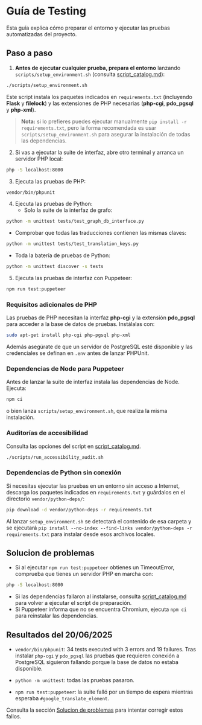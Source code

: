 # Guía de Testing

Esta guía explica cómo preparar el entorno y ejecutar las pruebas automatizadas del proyecto.

## Paso a paso

1. **Antes de ejecutar cualquier prueba, prepara el entorno**
   lanzando `scripts/setup_environment.sh` (consulta
   [script_catalog.md](script_catalog.md)):

```bash
./scripts/setup_environment.sh
```
Este script instala los paquetes indicados en `requirements.txt`
(incluyendo **Flask** y **filelock**) y las extensiones de PHP necesarias
(**php-cgi**, **pdo_pgsql** y **php-xml**).

> **Nota:** si lo prefieres puedes ejecutar manualmente
> `pip install -r requirements.txt`, pero la forma recomendada es usar
> `scripts/setup_environment.sh` para asegurar la instalación de todas las
> dependencias.

2. Si vas a ejecutar la suite de interfaz, abre otro terminal y arranca un servidor PHP local:

```bash
php -S localhost:8080
```

3. Ejecuta las pruebas de PHP:

```bash
vendor/bin/phpunit
```

4. Ejecuta las pruebas de Python:
   - Solo la suite de la interfaz de grafo:

```bash
python -m unittest tests/test_graph_db_interface.py
```

   - Comprobar que todas las traducciones contienen las mismas claves:

```bash
python -m unittest tests/test_translation_keys.py
```

- Toda la batería de pruebas de Python:

```bash
python -m unittest discover -s tests
```

5. Ejecuta las pruebas de interfaz con Puppeteer:

```bash
npm run test:puppeteer
```

### Requisitos adicionales de PHP

Las pruebas de PHP necesitan la interfaz **php-cgi** y la extensión
**pdo_pgsql** para acceder a la base de datos de pruebas. Instálalas con:

```bash
sudo apt-get install php-cgi php-pgsql php-xml
```

Además asegúrate de que un servidor de PostgreSQL esté disponible y las
credenciales se definan en `.env` antes de lanzar PHPUnit.

### Dependencias de Node para Puppeteer

Antes de lanzar la suite de interfaz instala las dependencias de Node. Ejecuta:

```bash
npm ci
```

o bien lanza `scripts/setup_environment.sh`, que realiza la misma instalación.

### Auditorías de accesibilidad

Consulta las opciones del script en [script_catalog.md](script_catalog.md).

```bash
./scripts/run_accessibility_audit.sh
```

### Dependencias de Python sin conexión

Si necesitas ejecutar las pruebas en un entorno sin acceso a Internet, descarga
los paquetes indicados en `requirements.txt` y guárdalos en el directorio
`vendor/python-deps/`:

```bash
pip download -d vendor/python-deps -r requirements.txt
```

Al lanzar `setup_environment.sh` se detectará el contenido de esa carpeta y se
ejecutará `pip install --no-index --find-links vendor/python-deps -r
requirements.txt` para instalar desde esos archivos locales.

## Solucion de problemas

- Si al ejecutar `npm run test:puppeteer` obtienes un TimeoutError, comprueba que tienes un servidor PHP en marcha con:

```bash
php -S localhost:8080
```

- Si las dependencias fallaron al instalarse, consulta [script_catalog.md](script_catalog.md) para volver a ejecutar el script de preparación.
- Si Puppeteer informa que no se encuentra Chromium, ejecuta `npm ci` para reinstalar las dependencias.

## Resultados del 20/06/2025

- `vendor/bin/phpunit`: 34 tests executed with 3 errors and 19 failures. Tras instalar `php-cgi` y `pdo_pgsql` las pruebas que requieren conexión a PostgreSQL siguieron fallando porque la base de datos no estaba disponible.

- `python -m unittest`: todas las pruebas pasaron.

- `npm run test:puppeteer`: la suite falló por un tiempo de espera mientras esperaba `#google_translate_element`.

Consulta la sección [Solucion de problemas](#solucion-de-problemas) para intentar corregir estos fallos.
